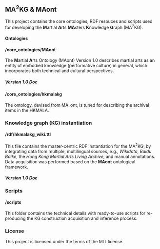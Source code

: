 ## MA<sup>2</sup>KG & MAont

This project contains the core ontologies, RDF resouces and scripts used for developing the <strong>M</strong>artial <strong>A</strong>rts <strong>MA</strong>sters <strong>K</strong>nowledge <strong>G</strong>raph (MA<sup>2</sup>KG).

#### Ontologies

#### /core_ontologies/MAont

The <strong>M</strong>artial <strong>A</strong>rts Ontology (MAont) Version 1.0 describes martial arts as an entity of embodied knowledge (performative culture) in general, which incorporates both technical and cultural perspectives.
##### Version 1.0 [Doc](http://EncodingActs.github.io/doc/MAont/extract.html)

#### /core_ontologies/hkmalakg
The ontology, devised from MA_ont, is tuned for describing the archival items in the HKMALA.

### Knowledge graph (KG) instantiation

#### /rdf/hkmalakg_wiki.ttl

This file contains the master-centric RDF instantiation for the MA<sup>2</sup>KG, by integrating data from multiple, multilingual sources, e.g., *Wikidata*, *Baidu Baike*, the *Hong Kong Martial Arts Living Archive*, and manual annotations. Data acquisition was performed based on the **MAont** ontological framework. 
##### Version 1.0 [Doc](http://EncodingActs.github.io/doc/MA2KG/extract.html)

### Scripts

#### /scripts
This folder contains the technical details with ready-to-use scripts for re-producing the KG construction acquisition and inference process. 

### License
This project is licensed under the terms of the MIT license.
